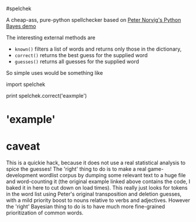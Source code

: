 #spelchek

A cheap-ass, pure-python spellchecker based on [Peter Norvig's Python Bayes demo](http://norvig.com/spell-correct.html)

The interesting external methods are

   * `known()` filters a list of words and returns only those in the dictionary,
   * `correct()` returns the best guess for the supplied word
   * `guesses()` returns all guesses for the supplied word

So simple uses would be something like

   import spelchek
   
   print spelchek.correct('eaxmple')
   # 'example'
   
# caveat
This is a quickie hack, because it does not use a real statistical analysis to spice the guesses! The 'right' thing to do is to make a real game-development wordlist corpus by dumping some relevant text to a huge file and word-counting it (the original example linked above contains the code, I baked it in here to cut down on load times).  This really just looks for tokens in the word list using Peter's original transposition and deletion guesses, with a mild priority boost to nouns relative to verbs and adjectives. However the 'right' Bayesian thing to do is to have much more fine-grained prioritization of common words.
